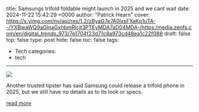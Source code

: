 title: Samsungs trifold foldable might launch in 2025 and we cant wait
date: 2024-11-22 15:42:29 +0000
author: "Patrick Hearn"
cover: https://s.yimg.com/ny/api/res/1.2/zByaG7e7A0lxsFXaKp1uTA--/YXBwaWQ9aGlnaGxhbmRlcjt3PTEyMDA7aD04MDA-/https:/media.zenfs.com/en/digital_trends_973/7e1704f23d71c8a973cd48ea1c22f088
draft: false
top: false
type: post
hide: false
toc: false
tags:
  - Tech
categories:
  - tech
---

![](https://s.yimg.com/ny/api/res/1.2/zByaG7e7A0lxsFXaKp1uTA--/YXBwaWQ9aGlnaGxhbmRlcjt3PTEyMDA7aD04MDA-/https:/media.zenfs.com/en/digital_trends_973/7e1704f23d71c8a973cd48ea1c22f088)

Another trusted tipster has said Samsung could release a trifold phone in 2025, but we still have no details as to its look or specs.

[read more](https://www.digitaltrends.com/mobile/samsung-tri-fold-foldable-might-launch-in-2025-and-we-cannot-wait/)
